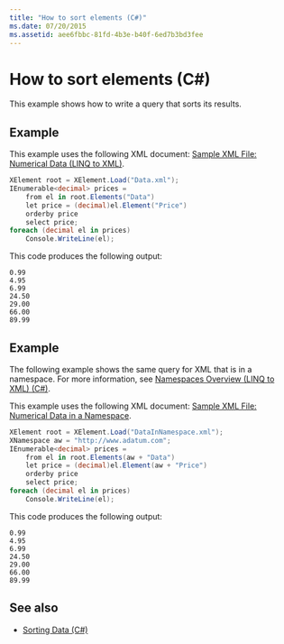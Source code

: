 ```yaml
---
title: "How to sort elements (C#)"
ms.date: 07/20/2015
ms.assetid: aee6fbbc-81fd-4b3e-b40f-6ed7b3bd3fee
---
```

# How to sort elements (C#)
This example shows how to write a query that sorts its results.  
  
## Example  
 This example uses the following XML document: [Sample XML File: Numerical Data (LINQ to XML)](./sample-xml-file-numerical-data-linq-to-xml.md).  
  
```csharp  
XElement root = XElement.Load("Data.xml");  
IEnumerable<decimal> prices =  
    from el in root.Elements("Data")  
    let price = (decimal)el.Element("Price")  
    orderby price  
    select price;  
foreach (decimal el in prices)  
    Console.WriteLine(el);  
```  
  
 This code produces the following output:  
  
```output  
0.99  
4.95  
6.99  
24.50  
29.00  
66.00  
89.99  
```  
  
## Example  
 The following example shows the same query for XML that is in a namespace. For more information, see [Namespaces Overview (LINQ to XML) (C#)](namespaces-overview-linq-to-xml.md).  
  
 This example uses the following XML document: [Sample XML File: Numerical Data in a Namespace](./sample-xml-file-numerical-data-in-a-namespace.md).  
  
```csharp  
XElement root = XElement.Load("DataInNamespace.xml");  
XNamespace aw = "http://www.adatum.com";  
IEnumerable<decimal> prices =  
    from el in root.Elements(aw + "Data")  
    let price = (decimal)el.Element(aw + "Price")  
    orderby price  
    select price;  
foreach (decimal el in prices)  
    Console.WriteLine(el);  
```  
  
 This code produces the following output:  
  
```output  
0.99  
4.95  
6.99  
24.50  
29.00  
66.00  
89.99  
```  
  
## See also

- [Sorting Data (C#)](./sorting-data.md)
